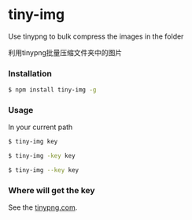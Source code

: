 # tiny-img

Use tinypng to bulk compress the images in the folder

利用tinypng批量压缩文件夹中的图片

### Installation

```bash
$ npm install tiny-img -g
```

### Usage
In your current path

```bash
$ tiny-img key
```
```bash
$ tiny-img -key key
```
```bash
$ tiny-img --key key
```

### Where will get the key

See the [tinypng.com](https://tinypng.com/developers).